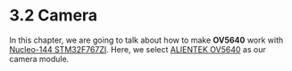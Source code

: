 # 3.2 Camera

In this chapter, we are going to talk about how to make **OV5640** work with [Nucleo-144 STM32F767ZI](http://www.st.com/en/evaluation-tools/nucleo-f767zi.html). Here, we select [ALIENTEK OV5640](https://world.taobao.com/item/536097397726.htm) as our camera module.


